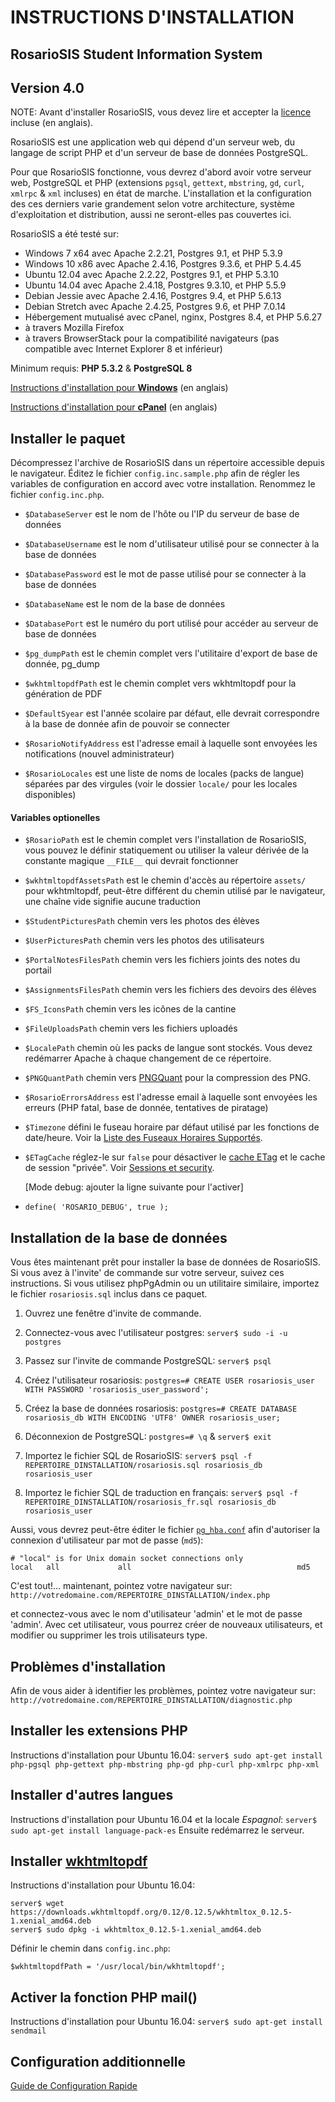 # INSTRUCTIONS D'INSTALLATION

## RosarioSIS Student Information System

Version 4.0
-----------

NOTE: Avant d'installer RosarioSIS, vous devez lire et accepter la [licence](LICENSE) incluse (en anglais).

RosarioSIS est une application web qui dépend d'un serveur web, du langage de script PHP et d'un serveur de base de données PostgreSQL.

Pour que RosarioSIS fonctionne, vous devrez d'abord avoir votre serveur web, PostgreSQL et PHP (extensions `pgsql`, `gettext`, `mbstring`, `gd`, `curl`, `xmlrpc` & `xml` incluses) en état de marche. L'installation et la configuration des ces derniers varie grandement selon votre architecture, système d'exploitation et distribution, aussi ne seront-elles pas couvertes ici.

RosarioSIS a été testé sur:

- Windows 7 x64 avec Apache 2.2.21, Postgres 9.1, et PHP 5.3.9
- Windows 10 x86 avec Apache 2.4.16, Postgres 9.3.6, et PHP 5.4.45
- Ubuntu 12.04 avec Apache 2.2.22, Postgres 9.1, et PHP 5.3.10
- Ubuntu 14.04 avec Apache 2.4.18, Postgres 9.3.10, et PHP 5.5.9
- Debian Jessie avec Apache 2.4.16, Postgres 9.4, et PHP 5.6.13
- Debian Stretch avec Apache 2.4.25, Postgres 9.6, et PHP 7.0.14
- Hébergement mutualisé avec cPanel, nginx, Postgres 8.4, et PHP 5.6.27
- à travers Mozilla Firefox
- à travers BrowserStack pour la compatibilité navigateurs (pas compatible avec Internet Explorer 8 et inférieur)

Minimum requis: **PHP 5.3.2** & **PostgreSQL 8**

[Instructions d'installation pour **Windows**](https://gitlab.com/francoisjacquet/rosariosis/wikis/How-to-install-RosarioSIS-on-Windows) (en anglais)

[Instructions d'installation pour **cPanel**](https://gitlab.com/francoisjacquet/rosariosis/wikis/How-to-install-RosarioSIS-on-cPanel) (en anglais)


Installer le paquet
-------------------

Décompressez l'archive de RosarioSIS dans un répertoire accessible depuis le navigateur. Éditez le fichier `config.inc.sample.php` afin de régler les variables de configuration en accord avec votre installation. Renommez le fichier `config.inc.php`.

- `$DatabaseServer` est le nom de l'hôte ou l'IP du serveur de base de données
- `$DatabaseUsername` est le nom d'utilisateur utilisé pour se connecter à la base de données
- `$DatabasePassword` est le mot de passe utilisé pour se connecter à la base de données
- `$DatabaseName` est le nom de la base de données
- `$DatabasePort` est le numéro du port utilisé pour accéder au serveur de base de données

- `$pg_dumpPath` est le chemin complet vers l'utilitaire d'export de base de donnée, pg_dump
- `$wkhtmltopdfPath` est le chemin complet vers wkhtmltopdf pour la génération de PDF

- `$DefaultSyear` est l'année scolaire par défaut, elle devrait correspondre à la base de donnée afin de pouvoir se connecter
- `$RosarioNotifyAddress` est l'adresse email à laquelle sont envoyées les notifications (nouvel administrateur)
- `$RosarioLocales` est une liste de noms de locales (packs de langue) séparées par des virgules (voir le dossier `locale/` pour les locales disponibles)

#### Variables optionelles

- `$RosarioPath` est le chemin complet vers l'installation de RosarioSIS, vous pouvez le définir statiquement ou utiliser la valeur dérivée de la constante magique `__FILE__` qui devrait fonctionner
- `$wkhtmltopdfAssetsPath` est le chemin d'accès au répertoire `assets/` pour wkhtmltopdf, peut-être différent du chemin utilisé par le navigateur, une chaîne vide signifie aucune traduction
- `$StudentPicturesPath` chemin vers les photos des élèves
- `$UserPicturesPath` chemin vers les photos des utilisateurs
- `$PortalNotesFilesPath` chemin vers les fichiers joints des notes du portail
- `$AssignmentsFilesPath` chemin vers les fichiers des devoirs des élèves
- `$FS_IconsPath` chemin vers les icônes de la cantine
- `$FileUploadsPath` chemin vers les fichiers uploadés
- `$LocalePath` chemin où les packs de langue sont stockés. Vous devez redémarrer Apache à chaque changement de ce répertoire.
- `$PNGQuantPath` chemin vers [PNGQuant](https://pngquant.org/) pour la compression des PNG.
- `$RosarioErrorsAddress` est l'adresse email à laquelle sont envoyées les erreurs (PHP fatal, base de donnée, tentatives de piratage)
- `$Timezone` défini le fuseau horaire par défaut utilisé par les fonctions de date/heure. Voir la [Liste des Fuseaux Horaires Supportés](http://php.net/manual/fr/timezones.php).
- `$ETagCache` réglez-le sur `false` pour désactiver le [cache ETag](https://fr.wikipedia.org/wiki/Balise-entit%C3%A9_ETag_HTTP) et le cache de session "privée". Voir [Sessions et security](https://secure.php.net/manual/fr/session.security.php).

  [Mode debug: ajouter la ligne suivante pour l'activer]
- `define( 'ROSARIO_DEBUG', true );`


Installation de la base de données
----------------------------------

Vous êtes maintenant prêt pour installer la base de données de RosarioSIS. Si vous avez à l'invite' de commande sur votre serveur, suivez ces instructions. Si vous utilisez phpPgAdmin ou un utilitaire similaire, importez le fichier `rosariosis.sql` inclus dans ce paquet.

1. Ouvrez une fenêtre d'invite de commande.

2. Connectez-vous avec l'utilisateur postgres:
    `server$ sudo -i -u postgres`

3. Passez sur l'invite de commande PostgreSQL:
    `server$ psql`

4. Créez l'utilisateur rosariosis:
    `postgres=# CREATE USER rosariosis_user WITH PASSWORD 'rosariosis_user_password';`

5. Créez la base de données rosariosis:
    `postgres=# CREATE DATABASE rosariosis_db WITH ENCODING 'UTF8' OWNER rosariosis_user;`

6. Déconnexion de PostgreSQL:
    `postgres=# \q` &
    `server$ exit`

7. Importez le fichier SQL de RosarioSIS:
    `server$ psql -f REPERTOIRE_DINSTALLATION/rosariosis.sql rosariosis_db rosariosis_user`

8. Importez le fichier SQL de traduction en français:
    `server$ psql -f REPERTOIRE_DINSTALLATION/rosariosis_fr.sql rosariosis_db rosariosis_user`

Aussi, vous devrez peut-être éditer le fichier [`pg_hba.conf`](http://www.postgresql.org/docs/current/static/auth-pg-hba-conf.html) afin d'autoriser la connexion d'utilisateur par mot de passe (`md5`):
```
# "local" is for Unix domain socket connections only
local   all             all                                     md5
```

C'est tout!... maintenant, pointez votre navigateur sur: `http://votredomaine.com/REPERTOIRE_DINSTALLATION/index.php`

et connectez-vous avec le nom d'utilisateur 'admin' et le mot de passe 'admin'. Avec cet utilisateur, vous pourrez créer de nouveaux utilisateurs, et modifier ou supprimer les trois utilisateurs type.


Problèmes d'installation
------------------------

Afin de vous aider à identifier les problèmes, pointez votre navigateur sur: `http://votredomaine.com/REPERTOIRE_DINSTALLATION/diagnostic.php`


Installer les extensions PHP
----------------------------

Instructions d'installation pour Ubuntu 16.04:
    `server$ sudo apt-get install php-pgsql php-gettext php-mbstring php-gd php-curl php-xmlrpc php-xml`


Installer d'autres langues
--------------------------

Instructions d'installation pour Ubuntu 16.04 et la locale _Espagnol_:
    `server$ sudo apt-get install language-pack-es`
Ensuite redémarrez le serveur.


Installer [wkhtmltopdf](http://wkhtmltopdf.org/)
------------------------------------------------

Instructions d'installation pour Ubuntu 16.04:
```
server$ wget https://downloads.wkhtmltopdf.org/0.12/0.12.5/wkhtmltox_0.12.5-1.xenial_amd64.deb
server$ sudo dpkg -i wkhtmltox_0.12.5-1.xenial_amd64.deb
```

Définir le chemin dans `config.inc.php`:

`$wkhtmltopdfPath = '/usr/local/bin/wkhtmltopdf';`


Activer la fonction PHP mail()
------------------------------

Instructions d'installation pour Ubuntu 16.04:
    `server$ sudo apt-get install sendmail`


Configuration additionnelle
---------------------------

[Guide de Configuration Rapide](https://www.rosariosis.org/fr/quick-setup-guide/)
